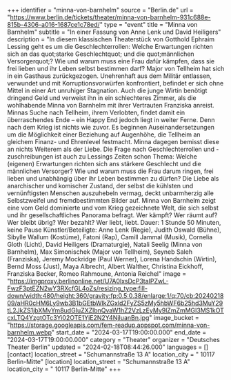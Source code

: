 +++
identifier = "minna-von-barnhelm"
source = "Berlin.de"
url = "https://www.berlin.de/tickets/theater/minna-von-barnhelm-931c688e-815b-4306-a016-1687ce1c78ed/"
type = "event"
title = "Minna von Barnhelm"
subtitle = "In einer Fassung von Anne Lenk und David Heiligers"
description = "In diesem klassischen Theaterstück von Gotthold Ephraim Lessing geht es um die Geschlechterrollen: Welche Erwartungen richten sich an das quot;starke Geschlechtquot; und die quot;männlichen Versorgerquot;? Wie und warum muss eine Frau dafür kämpfen, dass sie frei lieben und ihr Leben selbst bestimmen darf?
Major von Tellheim hat sich in ein Gasthaus zurückgezogen. Unehrenhaft aus dem Militär entlassen, verwundet und mit Korruptionsvorwürfen konfrontiert, befindet er sich ohne Mittel in einer Art unruhiger Stagnation. Auch  die junge Wirtin benötigt dringend Geld und verweist ihn in ein  schlechteres Zimmer, als die wohlhabende Minna von Barnhelm mit ihrer  Vertrauten Franziska anreist. Minnas Suche nach Tellheim, ihrem  Verlobten, findet damit ein überraschendes Ende – ein Happy End jedoch  liegt in weiter Ferne. Denn nach dem Krieg ist nichts wie zuvor. Es  beginnen Auseinandersetzungen um die Möglichkeit einer Beziehung auf  Augenhöhe, die Tellheim an gleichem Finanz- und Ehrenlevel festmacht.  Minna dagegen bemisst diese an nichts Weiterem als der Liebe.
Die  Frage nach Geschlechterrollen und -zuschreibungen ist auch zu Lessings  Zeiten schon Thema: Welche (eigenen) Erwartungen richten sich ans  stärkere Geschlecht und die männlichen Versorger? Wie und warum muss  die Frau darum ringen, frei lieben und unabhängig über ihr Leben  bestimmen zu dürfen? Die Liebe als anarchischer und komischer Zustand,  der selbst die kühlsten und vernünftigsten Menschen auszuhebeln vermag,  deckt unbarmherzig alle Selbstzweifel und fremdbestimmten Bilder auf.  Minna von Barnhelm zeigt eine vom Geld dominierte und vom Krieg  gezeichnete Welt, die sich selbst und ihr gesellschaftliches Panorama  befragt. Wer kämpft? Wer räumt auf? Wer bleibt übrig? Wer bezahlt? Wer  liebt, liebt.
Dauer: 1 Stunde 50 Minuten, keine Pause
Künstler/Beteiligte: Anne Lenk (Regie), Judith Oswald  (Bühne), Sibylle Wallum (Kostüme), Fatoni (Rap), Camill Jammal (Musik),  Cornelia Gloth (Licht), David Heiligers (Dramaturgie), Natali Seelig  (Minna von Barnhelm), Max Simonischek (Major von Tellheim), Seyneb Saleh  (Franziska), Jeremy Mockridge (Paul Werner), Lorena Handschin (Wirtin),  Bernd Moss (Just), Maya Albrecht, Albert Walther, Christina Eickhoff,  Franziska Becker, Romeo Rahmoune, Antonia Reichel"
image = "https://imgproxy.berlinonline.net/U7A0lxsDcP3taIPZwL-FwzF3ptEZN2wY3RXcfGL4oZs/resizing_type:fill-down/width:480/height:360/gravity:fp:0.5:0.38/enlarge:1/q:70/cb:2024021809/aHR0cHM6Ly9wb3B1bGEtbWlkZGxld2FyZS5zMy5hbWF6b25hd3MuY29tL2JkZS1jbXMvYm8udGIuZXZlbnQvaW1hZ2VzLzEyMy9lZmZmMGI3MS1kOTcxLTQ4YzgtOTc3Yi02OTE1YjE2N2Y4NjIuanBn.jpg"
image_bucket = "https://storage.googleapis.com/fem-readup.appspot.com/minna-von-barnhelm.webp"
start_date = "2024-03-17T19:00:00.000"
end_date = "2024-03-17T19:00:00.000"
category = "Theater"
organizer = "Deutsches Theater Berlin"
updated = "2024-02-18T08:44:26.000"
languages = []
[contact]
location_street = "Schumannstraße 13 A"
location_city = " 10117 Berlin-Mitte"
[location]
location_street = "Schumannstraße 13 A"
location_city = " 10117 Berlin-Mitte"
+++
